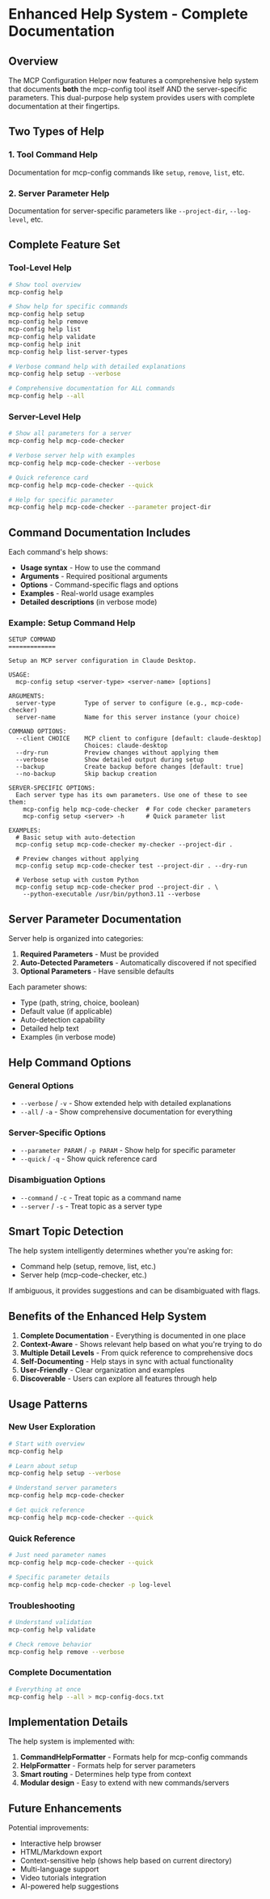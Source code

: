 # Enhanced Help System - Complete Documentation

## Overview

The MCP Configuration Helper now features a comprehensive help system that documents **both** the mcp-config tool itself AND the server-specific parameters. This dual-purpose help system provides users with complete documentation at their fingertips.

## Two Types of Help

### 1. **Tool Command Help**
Documentation for mcp-config commands like `setup`, `remove`, `list`, etc.

### 2. **Server Parameter Help**  
Documentation for server-specific parameters like `--project-dir`, `--log-level`, etc.

## Complete Feature Set

### Tool-Level Help

```bash
# Show tool overview
mcp-config help

# Show help for specific commands
mcp-config help setup
mcp-config help remove
mcp-config help list
mcp-config help validate
mcp-config help init
mcp-config help list-server-types

# Verbose command help with detailed explanations
mcp-config help setup --verbose

# Comprehensive documentation for ALL commands
mcp-config help --all
```

### Server-Level Help

```bash
# Show all parameters for a server
mcp-config help mcp-code-checker

# Verbose server help with examples
mcp-config help mcp-code-checker --verbose

# Quick reference card
mcp-config help mcp-code-checker --quick

# Help for specific parameter
mcp-config help mcp-code-checker --parameter project-dir
```

## Command Documentation Includes

Each command's help shows:

- **Usage syntax** - How to use the command
- **Arguments** - Required positional arguments
- **Options** - Command-specific flags and options
- **Examples** - Real-world usage examples
- **Detailed descriptions** (in verbose mode)

### Example: Setup Command Help

```
SETUP COMMAND
=============

Setup an MCP server configuration in Claude Desktop.

USAGE:
  mcp-config setup <server-type> <server-name> [options]

ARGUMENTS:
  server-type        Type of server to configure (e.g., mcp-code-checker)
  server-name        Name for this server instance (your choice)

COMMAND OPTIONS:
  --client CHOICE    MCP client to configure [default: claude-desktop]
                     Choices: claude-desktop
  --dry-run          Preview changes without applying them
  --verbose          Show detailed output during setup
  --backup           Create backup before changes [default: true]
  --no-backup        Skip backup creation

SERVER-SPECIFIC OPTIONS:
  Each server type has its own parameters. Use one of these to see them:
    mcp-config help mcp-code-checker  # For code checker parameters
    mcp-config setup <server> -h      # Quick parameter list

EXAMPLES:
  # Basic setup with auto-detection
  mcp-config setup mcp-code-checker my-checker --project-dir .

  # Preview changes without applying
  mcp-config setup mcp-code-checker test --project-dir . --dry-run

  # Verbose setup with custom Python
  mcp-config setup mcp-code-checker prod --project-dir . \
    --python-executable /usr/bin/python3.11 --verbose
```

## Server Parameter Documentation

Server help is organized into categories:

1. **Required Parameters** - Must be provided
2. **Auto-Detected Parameters** - Automatically discovered if not specified
3. **Optional Parameters** - Have sensible defaults

Each parameter shows:
- Type (path, string, choice, boolean)
- Default value (if applicable)
- Auto-detection capability
- Detailed help text
- Examples (in verbose mode)

## Help Command Options

### General Options
- `--verbose` / `-v` - Show extended help with detailed explanations
- `--all` / `-a` - Show comprehensive documentation for everything

### Server-Specific Options
- `--parameter PARAM` / `-p PARAM` - Show help for specific parameter
- `--quick` / `-q` - Show quick reference card

### Disambiguation Options
- `--command` / `-c` - Treat topic as a command name
- `--server` / `-s` - Treat topic as a server type

## Smart Topic Detection

The help system intelligently determines whether you're asking for:
- Command help (setup, remove, list, etc.)
- Server help (mcp-code-checker, etc.)

If ambiguous, it provides suggestions and can be disambiguated with flags.

## Benefits of the Enhanced Help System

1. **Complete Documentation** - Everything is documented in one place
2. **Context-Aware** - Shows relevant help based on what you're trying to do
3. **Multiple Detail Levels** - From quick reference to comprehensive docs
4. **Self-Documenting** - Help stays in sync with actual functionality
5. **User-Friendly** - Clear organization and examples
6. **Discoverable** - Users can explore all features through help

## Usage Patterns

### New User Exploration
```bash
# Start with overview
mcp-config help

# Learn about setup
mcp-config help setup --verbose

# Understand server parameters
mcp-config help mcp-code-checker

# Get quick reference
mcp-config help mcp-code-checker --quick
```

### Quick Reference
```bash
# Just need parameter names
mcp-config help mcp-code-checker --quick

# Specific parameter details
mcp-config help mcp-code-checker -p log-level
```

### Troubleshooting
```bash
# Understand validation
mcp-config help validate

# Check remove behavior
mcp-config help remove --verbose
```

### Complete Documentation
```bash
# Everything at once
mcp-config help --all > mcp-config-docs.txt
```

## Implementation Details

The help system is implemented with:

1. **CommandHelpFormatter** - Formats help for mcp-config commands
2. **HelpFormatter** - Formats help for server parameters
3. **Smart routing** - Determines help type from context
4. **Modular design** - Easy to extend with new commands/servers

## Future Enhancements

Potential improvements:
- Interactive help browser
- HTML/Markdown export
- Context-sensitive help (shows help based on current directory)
- Multi-language support
- Video tutorials integration
- AI-powered help suggestions
